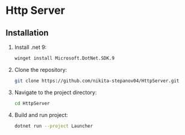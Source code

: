 # Http Server

## Installation
1. Install .net 9:
    ```bash
    winget install Microsoft.DotNet.SDK.9
    ```
2. Clone the repository:
    ```bash
    git clone https://github.com/nikita-stepanov04/HttpServer.git
    ```
3. Navigate to the project directory:
    ```bash
    cd HttpServer
    ```
4. Build and run project:
    ```bash
    dotnet run --project Launcher
    ```


